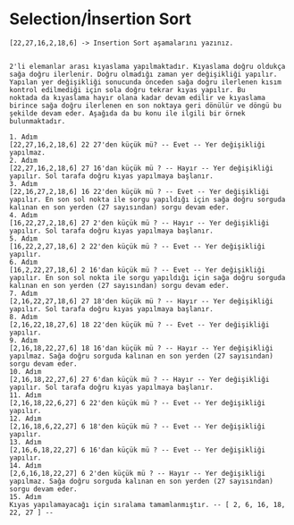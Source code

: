 # Selection/İnsertion Sort
    [22,27,16,2,18,6] -> Insertion Sort aşamalarını yazınız.

    
    2'li elemanlar arası kıyaslama yapılmaktadır. Kıyaslama doğru oldukça sağa doğru ilerlenir. Doğru olmadığı zaman yer değişikliği yapılır. Yapılan yer değişikliği sonucunda önceden sağa doğru ilerlenen kısım kontrol edilmediği için sola doğru tekrar kıyas yapılır. Bu     noktada da kıyaslama hayır olana kadar devam edilir ve kıyaslama birince sağa doğru ilerlenen en son noktaya geri dönülür ve döngü bu şekilde devam eder. Aşağıda da bu konu ile ilgili bir örnek bulunmaktadır.
    
    1. Adım
    [22,27,16,2,18,6] 22 27'den küçük mü? -- Evet -- Yer değişikliği yapılmaz.
    2. Adım
    [22,27,16,2,18,6] 27 16'dan küçük mü ? -- Hayır -- Yer değişikliği yapılır. Sol tarafa doğru kıyas yapılmaya başlanır.
    3. Adım
    [22,16,27,2,18,6] 16 22'den küçük mü ? -- Evet -- Yer değişikliği yapılır. En son sol nokta ile sorgu yapıldığı için sağa doğru sorguda kalınan en son yerden (27 sayısından) sorgu devam eder.
    4. Adım
    [16,22,27,2,18,6] 27 2'den küçük mü ? -- Hayır -- Yer değişikliği yapılır. Sol tarafa doğru kıyas yapılmaya başlanır.
    5. Adım
    [16,22,2,27,18,6] 2 22'den küçük mü ? -- Evet -- Yer değişikliği yapılır.
    6. Adım
    [16,2,22,27,18,6] 2 16'dan küçük mü ? -- Evet -- Yer değişikliği yapılır. En son sol nokta ile sorgu yapıldığı için sağa doğru sorguda kalınan en son yerden (27 sayısından) sorgu devam eder.
    7. Adım
    [2,16,22,27,18,6] 27 18'den küçük mü ? -- Hayır -- Yer değişikliği yapılır. Sol tarafa doğru kıyas yapılmaya başlanır.
    8. Adım
    [2,16,22,18,27,6] 18 22'den küçük mü ? -- Evet -- Yer değişikliği yapılır.
    9. Adım
    [2,16,18,22,27,6] 18 16'dan küçük mü ? -- Hayır -- Yer değişikliği yapılmaz. Sağa doğru sorguda kalınan en son yerden (27 sayısından) sorgu devam eder.
    10. Adım
    [2,16,18,22,27,6] 27 6'dan küçük mü ? -- Hayır -- Yer değişikliği yapılır. Sol tarafa doğru kıyas yapılmaya başlanır.
    11. Adım
    [2,16,18,22,6,27] 6 22'den küçük mü ? -- Evet -- Yer değişikliği yapılır.
    12. Adım
    [2,16,18,6,22,27] 6 18'den küçük mü ? -- Evet -- Yer değişikliği yapılır.
    13. Adım
    [2,16,6,18,22,27] 6 16'dan küçük mü ? -- Evet -- Yer değişikliği yapılır.
    14. Adım
    [2,6,16,18,22,27] 6 2'den küçük mü ? -- Hayır -- Yer değişikliği yapılmaz. Sağa doğru sorguda kalınan en son yerden (27 sayısından) sorgu devam eder.
    15. Adım
    Kıyas yapılamayacağı için sıralama tamamlanmıştır. -- [ 2, 6, 16, 18, 22, 27 ] --



    
